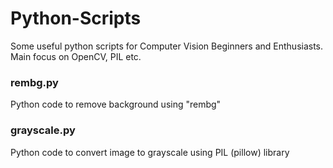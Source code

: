 # Python-Scripts
Some useful python scripts for Computer Vision Beginners and Enthusiasts.
Main focus on OpenCV, PIL etc.
### rembg.py
Python code to remove background using "rembg"

### grayscale.py
Python code to convert image to grayscale using PIL (pillow) library
